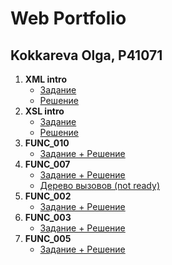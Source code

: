 # Web Portfolio

## Kokkareva Olga, P41071


1. **XML intro**
   - [Задание](https://kodaktor.ru/g/xml_intro)
   - [Решение](https://github.com/kkkrv/xml_intro/)
2. **XSL intro**
   - [Задание](https://kodaktor.ru/g/xsl_intro)
   - [Решение](https://github.com/kkkrv/xsl_intro/)
3. **FUNC_010**
   - [Задание + Решение](https://kodaktor.ru/func_daf04)
4. **FUNC_007**
   - [Задание + Решение](https://kodaktor.ru/func_7901d)
   - [Дерево вызовов (not ready)]()
5. **FUNC_002**
   - [Задание + Решение](https://kodaktor.ru/func_842ea)
6. **FUNC_003**
   - [Задание + Решение](https://kodaktor.ru/func_7fc5c)
7. **FUNC_005**
   - [Задание + Решение](https://kodaktor.ru/func_04398)  
